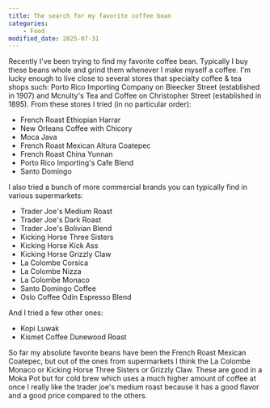 ```yaml
---
title: The search for my favorite coffee bean
categories: 
    - Food
modified_date: 2025-07-31
---
```


Recently I've been trying to find my favorite coffee bean. Typically I buy these beans whole and grind them whenever I make myself a coffee. I'm lucky enough to live close to several stores that specialty coffee & tea shops such: Porto Rico Importing Company on Bleecker Street (established in 1907) and Mcnulty's Tea and Coffee on Christopher Street (established in 1895). From these stores I tried (in no particular order):

* French Roast Ethiopian Harrar
* New Orleans Coffee with Chicory
* Moca Java
* French Roast Mexican Altura Coatepec
* French Roast China Yunnan
* Porto Rico Importing's Cafe Blend
* Santo Domingo

I also tried a bunch of more commercial brands you can typically find in various supermarkets:

* Trader Joe's Medium Roast
* Trader Joe's Dark Roast
* Trader Joe's Bolivian Blend
* Kicking Horse Three Sisters
* Kicking Horse Kick Ass
* Kicking Horse Grizzly Claw
* La Colombe Corsica
* La Colombe Nizza
* La Colombe Monaco
* Santo Domingo Coffee
* Oslo Coffee Odin Espresso Blend

And I tried a few other ones:

* Kopi Luwak
* Kismet Coffee Dunewood Roast

So far my absolute favorite beans have been the French Roast Mexican Coatepec, but out of the ones from supermarkets I think the La Colombe Monaco or Kicking Horse Three Sisters or Grizzly Claw. These are good in a Moka Pot but for cold brew which uses a much higher amount of coffee at once I really like the trader joe's medium roast because it has a good flavor and a good price compared to the others. 